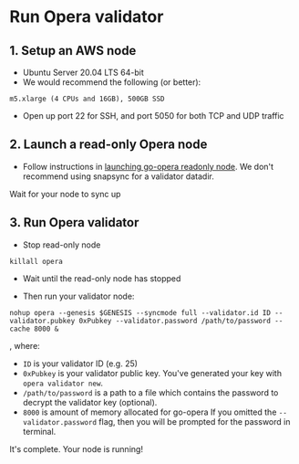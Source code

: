 # Run Opera validator

## 1. Setup an AWS node
- Ubuntu Server 20.04 LTS 64-bit
- We would recommend the following (or better): 
```
m5.xlarge (4 CPUs and 16GB), 500GB SSD
```
 
- Open up port 22 for SSH, and port 5050 for both TCP and UDP traffic

## 2. Launch a read-only Opera node
 - Follow instructions in [launching go-opera readonly node](setup-readonly-node.sh). We don't recommend using snapsync for a validator datadir.

Wait for your node to sync up

## 3. Run Opera validator
- Stop read-only node

```shell script
killall opera
```

- Wait until the read-only node has stopped

- Then run your validator node:

```shell script
nohup opera --genesis $GENESIS --syncmode full --validator.id ID --validator.pubkey 0xPubkey --validator.password /path/to/password --cache 8000 &
```
, where:
- `ID` is your validator ID (e.g. 25)
- `0xPubkey` is your validator public key. You've generated your key with `opera validator new`.
- `/path/to/password` is a path to a file which contains the password to decrypt the validator key (optional).
- `8000` is amount of memory allocated for go-opera
If you omitted the `--validator.password` flag, then you will be prompted for the password in terminal.

It's complete. Your node is running!
